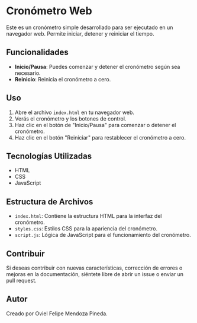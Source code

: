 # Cronómetro Web

Este es un cronómetro simple desarrollado para ser ejecutado en un navegador web. Permite iniciar, detener y reiniciar el tiempo.

## Funcionalidades

- **Inicio/Pausa**: Puedes comenzar y detener el cronómetro según sea necesario.
- **Reinicio**: Reinicia el cronómetro a cero.

## Uso

1. Abre el archivo `index.html` en tu navegador web.
2. Verás el cronómetro y los botones de control.
3. Haz clic en el botón de "Inicio/Pausa" para comenzar o detener el cronómetro.
4. Haz clic en el botón "Reiniciar" para restablecer el cronómetro a cero.

## Tecnologías Utilizadas

- HTML
- CSS
- JavaScript

## Estructura de Archivos

- `index.html`: Contiene la estructura HTML para la interfaz del cronómetro.
- `styles.css`: Estilos CSS para la apariencia del cronómetro.
- `script.js`: Lógica de JavaScript para el funcionamiento del cronómetro.

## Contribuir

Si deseas contribuir con nuevas características, corrección de errores o mejoras en la documentación, siéntete libre de abrir un issue o enviar un pull request.

## Autor

Creado por Oviel Felipe Mendoza Pineda.
